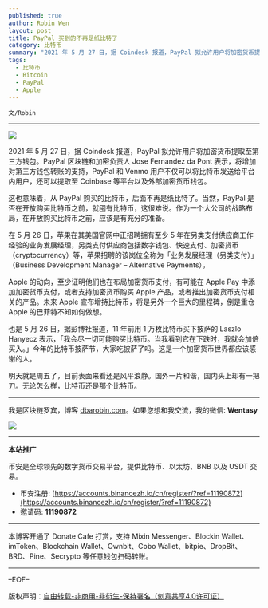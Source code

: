 ```yaml
---
published: true
author: Robin Wen
layout: post
title: PayPal 买到的不再是纸比特了
category: 比特币
summary: "2021 年 5 月 27 日，据 Coindesk 报道，PayPal 拟允许用户将加密货币提取至第三方钱包。PayPal 区块链和加密负责人 Jose Fernandez da Pont 表示，将增加对第三方钱包转账的支持，PayPal 和 Venmo 用户不仅可以将比特币发送给平台内用户，还可以提取至 Coinbase 等平台以及外部加密货币钱包。"
tags:
  - 比特币
  - Bitcoin
  - PayPal
  - Apple
---
```


`文/Robin`

***

![](https://cdn.dbarobin.com/3dq860j.png)

2021 年 5 月 27 日，据 Coindesk 报道，PayPal 拟允许用户将加密货币提取至第三方钱包。PayPal 区块链和加密负责人 Jose Fernandez da Pont 表示，将增加对第三方钱包转账的支持，PayPal 和 Venmo 用户不仅可以将比特币发送给平台内用户，还可以提取至 Coinbase 等平台以及外部加密货币钱包。

这也意味着，从 PayPal 购买的比特币，后面不再是纸比特了。当然，PayPal 是否在开放购买比特币之前，就囤有比特币，这很难说。作为一个大公司的战略布局，在开放购买比特币之前，应该是有充分的准备。

在 5 月 26 日，苹果在其美国官网中正招聘拥有至少 5 年在另类支付供应商工作经验的业务发展经理，另类支付供应商包括数字钱包、快速支付、加密货币（cryptocurrency）等，苹果招聘的该岗位全称为「业务发展经理（另类支付）」（Business Development Manager – Alternative Payments）。

Apple 的动向，至少证明他们也在布局加密货币支付，有可能在 Apple Pay 中添加加密货币支付，或者支持加密货币购买 Apple 产品，或者推出加密货币支付相关的产品。未来 Apple 宣布增持比特币，将是另外一个巨大的里程碑，倒是重仓 Apple 的巴菲特不知如何做想。

也是 5 月 26 日，据彭博社报道，11 年前用 1 万枚比特币买下披萨的 Laszlo Hanyecz 表示，「我会尽一切可能购买比特币。当我看到它在下跌时，我就会加倍买入。」今年的比特币披萨节，大家吃披萨了吗。这是一个加密货币世界都应该感谢的人。

明天就是周五了，目前表面来看还是风平浪静。国外一片和谐，国内头上却有一把刀。无论怎么样，比特币还是那个比特币。

***

我是区块链罗宾，博客 [dbarobin.com](https://dbarobin.com/)。如果您想和我交流，我的微信: **Wentasy**

![](https://cdn.dbarobin.com/v4yywe2.png)

***

**本站推广**

币安是全球领先的数字货币交易平台，提供比特币、以太坊、BNB 以及 USDT 交易。

* 币安注册: [https://accounts.binancezh.io/cn/register/?ref=11190872](https://accounts.binancezh.io/cn/register/?ref=11190872)
* 邀请码: **11190872**

***

本博客开通了 Donate Cafe 打赏，支持 Mixin Messenger、Blockin Wallet、imToken、Blockchain Wallet、Ownbit、Cobo Wallet、bitpie、DropBit、BRD、Pine、Secrypto 等任意钱包扫码转账。

<center>
    <div class="--donate-button"
         data-button-id="f8b9df0d-af9a-460d-8258-d3f435445075"
    ></div>
</center>

***

–EOF–

版权声明：[自由转载-非商用-非衍生-保持署名（创意共享4.0许可证）](http://creativecommons.org/licenses/by-nc-nd/4.0/deed.zh)